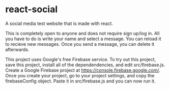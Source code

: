 # react-social
A social media test website that is made with react.

This is completely open to anyone and does not require sign up/log in. All you have to do is write your name and select a message. You can reload it to recieve new messages. Once you send a message, you can delete it afterwards.

This project uses Google's free Firebase service. To try out this project, save this project, install all of the dependendencies, and edit src/firebase.js. Create a Google Firebase project at https://console.firebase.google.com/. Once you create your project, go to your project settings, and copy the firebaseConfig object. Paste it in src/firebase.js and you can now run it.
